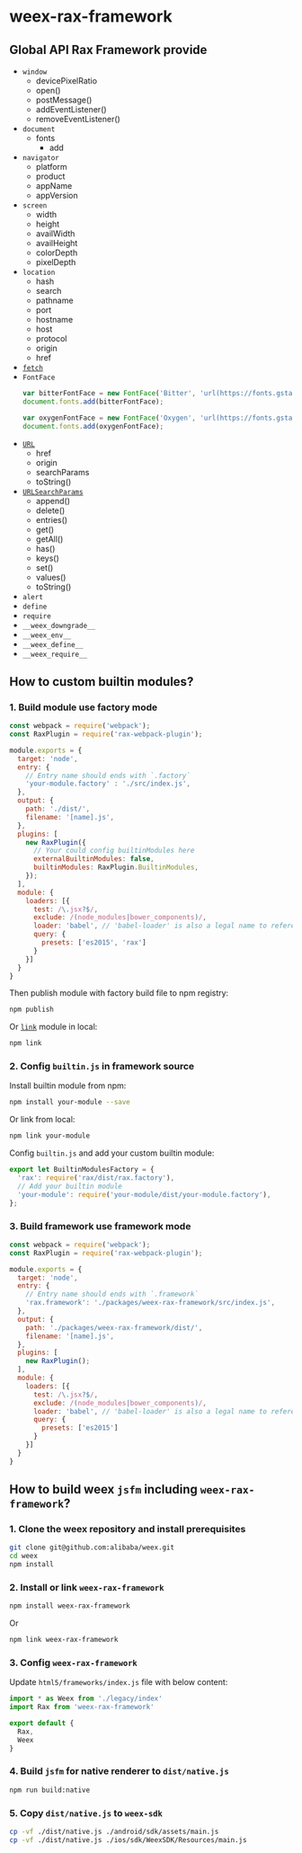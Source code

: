 # weex-rax-framework

## Global API Rax Framework provide

* `window`
  * devicePixelRatio
  * open()
  * postMessage()
  * addEventListener()
  * removeEventListener()
* `document`
  * fonts
    * add
* `navigator`
  * platform
  * product
  * appName
  * appVersion
* `screen`
  * width
  * height
  * availWidth
  * availHeight
  * colorDepth
  * pixelDepth
* `location`
  * hash
  * search
  * pathname
  * port
  * hostname
  * host
  * protocol
  * origin
  * href
* [`fetch`](https://developer.mozilla.org/en-US/docs/Web/API/fetch)
* `FontFace`
  ```js
  var bitterFontFace = new FontFace('Bitter', 'url(https://fonts.gstatic.com/s/bitter/v7/HEpP8tJXlWaYHimsnXgfCOvvDin1pK8aKteLpeZ5c0A.woff2)');
  document.fonts.add(bitterFontFace);

  var oxygenFontFace = new FontFace('Oxygen', 'url(https://fonts.gstatic.com/s/oxygen/v5/qBSyz106i5ud7wkBU-FrPevvDin1pK8aKteLpeZ5c0A.woff2)');
  document.fonts.add(oxygenFontFace);
  ```
* [`URL`](https://developer.mozilla.org/en-US/docs/Web/API/URL)
  * href
  * origin
  * searchParams
  * toString()
* [`URLSearchParams`](https://developer.mozilla.org/en-US/docs/Web/API/URLSearchParams)
  * append()
  * delete()
  * entries()
  * get()
  * getAll()
  * has()
  * keys()
  * set()
  * values()
  * toString()
* `alert`
* `define`
* `require`
* `__weex_downgrade__`
* `__weex_env__`
* `__weex_define__`
* `__weex_require__`

## How to custom builtin modules?

### 1. Build module use factory mode

```js
const webpack = require('webpack');
const RaxPlugin = require('rax-webpack-plugin');

module.exports = {
  target: 'node',
  entry: {
    // Entry name should ends with `.factory`
    'your-module.factory' : './src/index.js',
  },
  output: {
    path: './dist/',
    filename: '[name].js',
  },
  plugins: [
    new RaxPlugin({
      // Your could config builtinModules here
      externalBuiltinModules: false,
      builtinModules: RaxPlugin.BuiltinModules,
    });
  ],
  module: {
    loaders: [{
      test: /\.jsx?$/,
      exclude: /(node_modules|bower_components)/,
      loader: 'babel', // 'babel-loader' is also a legal name to reference
      query: {
        presets: ['es2015', 'rax']
      }
    }]
  }
}
```

Then publish module with factory build file to npm registry:
```sh
npm publish
```

Or [`link`](https://docs.npmjs.com/cli/link) module in local:
```sh
npm link
```

### 2. Config `builtin.js` in framework source

Install builtin module from npm:
```sh
npm install your-module --save
```

Or link from local:
```sh
npm link your-module
```

Config `builtin.js` and add your custom builtin module:
```js
export let BuiltinModulesFactory = {
  'rax': require('rax/dist/rax.factory'),
  // Add your builtin module
  'your-module': require('your-module/dist/your-module.factory'),
};
```

### 3. Build framework use framework mode

```js
const webpack = require('webpack');
const RaxPlugin = require('rax-webpack-plugin');

module.exports = {
  target: 'node',
  entry: {
    // Entry name should ends with `.framework`
    'rax.framework': './packages/weex-rax-framework/src/index.js',
  },
  output: {
    path: './packages/weex-rax-framework/dist/',
    filename: '[name].js',
  },
  plugins: [
    new RaxPlugin();
  ],
  module: {
    loaders: [{
      test: /\.jsx?$/,
      exclude: /(node_modules|bower_components)/,
      loader: 'babel', // 'babel-loader' is also a legal name to reference
      query: {
        presets: ['es2015']
      }
    }]
  }
}
```

## How to build weex `jsfm` including `weex-rax-framework`?

### 1. Clone the weex repository and install prerequisites

```sh
git clone git@github.com:alibaba/weex.git
cd weex
npm install
```

### 2. Install or link `weex-rax-framework`

```sh
npm install weex-rax-framework
```
Or

```sh
npm link weex-rax-framework
```

### 3. Config `weex-rax-framework`

Update `html5/frameworks/index.js` file with below content:

```js
import * as Weex from './legacy/index'
import Rax from 'weex-rax-framework'

export default {
  Rax,
  Weex
}
```

### 4. Build `jsfm` for native renderer to `dist/native.js`

```sh
npm run build:native
```

### 5. Copy `dist/native.js` to `weex-sdk`

```sh
cp -vf ./dist/native.js ./android/sdk/assets/main.js
cp -vf ./dist/native.js ./ios/sdk/WeexSDK/Resources/main.js
```

